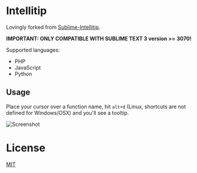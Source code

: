 # Intellitip

Lovingly forked from [Sublime-Intellitip](https://github.com/jbrooksuk/Intellitip).

**IMPORTANT: ONLY COMPATIBLE WITH SUBLIME TEXT 3 version >= 3070!**

Supported languages:

- PHP
- JavaScript
- Python

## Usage

Place your cursor over a function name, hit `alt+d` (Linux, shortcuts are not defined for Windows/OSX) and you'll see a tooltip.

![Screenshot](https://raw.githubusercontent.com/jbrooksuk/Intellitip/master/screenshot.png)

# License

[MIT](/LICENSE)
